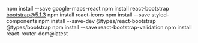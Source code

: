 <!-- install -->
npm install --save google-maps-react
npm install react-bootstrap bootstrap@5.1.3
npm install react-icons
npm install --save styled-components
npm install --save-dev @types/react-bootstrap @types/bootstrap
npm install --save react-bootstrap-validation
npm install react-router-dom@latest